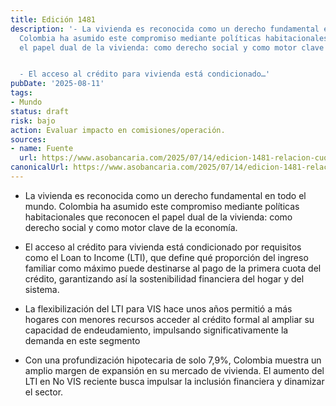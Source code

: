 ```yaml
---
title: Edición 1481
description: '- La vivienda es reconocida como un derecho fundamental en todo el mundo.
  Colombia ha asumido este compromiso mediante políticas habitacionales que reconocen
  el papel dual de la vivienda: como derecho social y como motor clave de la economía.


  - El acceso al crédito para vivienda está condicionado…'
pubDate: '2025-08-11'
tags:
- Mundo
status: draft
risk: bajo
action: Evaluar impacto en comisiones/operación.
sources:
- name: Fuente
  url: https://www.asobancaria.com/2025/07/14/edicion-1481-relacion-cuota-ingreso-mayores-oportunidades-de-acceso-al-credito-de-vivienda/
canonicalUrl: https://www.asobancaria.com/2025/07/14/edicion-1481-relacion-cuota-ingreso-mayores-oportunidades-de-acceso-al-credito-de-vivienda/
---
```

- La vivienda es reconocida como un derecho fundamental en todo el mundo. Colombia ha asumido este compromiso mediante políticas habitacionales que reconocen el papel dual de la vivienda: como derecho social y como motor clave de la economía.

- El acceso al crédito para vivienda está condicionado por requisitos como el Loan to Income (LTI), que define qué proporción del ingreso familiar como máximo puede destinarse al pago de la primera cuota del crédito, garantizando así la sostenibilidad financiera del hogar y del sistema.

- La flexibilización del LTI para VIS hace unos años permitió a más hogares con menores recursos acceder al crédito formal al ampliar su capacidad de endeudamiento, impulsando significativamente la demanda en este segmento

- Con una profundización hipotecaria de solo 7,9%, Colombia muestra un amplio margen de expansión en su mercado de vivienda. El aumento del LTI en No VIS reciente busca impulsar la inclusión financiera y dinamizar el sector.